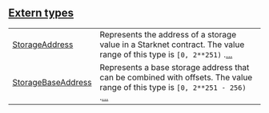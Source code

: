 
[Extern types](./core-starknet-storage_access-extern_types.md)
 ---
| | |
|:---|:---|
| [StorageAddress](./core-starknet-storage_access-StorageAddress.md) | Represents the address of a storage value in a Starknet contract. The value range of this type is `[0, 2**251)` .[...](./core-starknet-storage_access-StorageAddress.md) |
| [StorageBaseAddress](./core-starknet-storage_access-StorageBaseAddress.md) | Represents a base storage address that can be combined with offsets. The value range of this type is `[0, 2**251 - 256)` .[...](./core-starknet-storage_access-StorageBaseAddress.md) |
